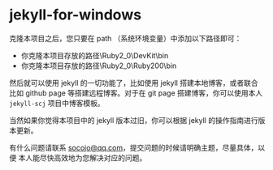# jekyll-for-windows

克隆本项目之后，您只要在 path （系统环境变量）中添加以下路径即可：

+ 你克隆本项目存放的路径\Ruby2_0\DevKit\bin
+ 你克隆本项目存放的路径\Ruby2_0\Ruby200\bin

然后就可以使用 jekyll 的一切功能了，比如使用 jekyll 搭建本地博客，或者联合
比如 github page 等搭建远程博客。对于在 git page 搭建博客，你可以使用本人 ```jekyll-scj``` 项目中博客模板。

当然如果你觉得本项目中的 jekyll 版本过旧，你可以根据 jekyll 的操作指南进行版本更新。

有什么问题请联系 socojo@qq.com，提交问题的时候请明确主题，尽量具体，以便
本人能尽快高效地为您解决对应的问题。
